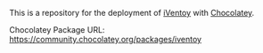 This is a repository for the deployment of [iVentoy](https://www.iventoy.com) with [Chocolatey](https://chocolatey.org/).

Chocolatey Package URL: https://community.chocolatey.org/packages/iventoy